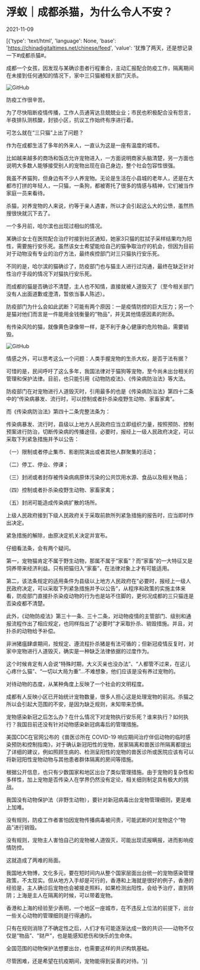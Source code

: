 # 浮蚁｜成都杀猫，为什么令人不安？

2021-11-09

[{'type': 'text/html', 'language': None, 'base': 'https://chinadigitaltimes.net/chinese/feed', 'value': '犹豫了两天，还是想记录一下#成都杀猫#。

成都一个女孩，因发现与某确诊患者行程重合，主动汇报配合防疫工作，隔离期间在未接到任何通知的情况下，家中三只猫被相关部门灭杀。

![GitHub](https://keep.cdt.media/assets/images/8/0/80d512b8/c8266ce5.jpeg)

防疫工作很辛苦。

为了尽快阻断疫情传播，工作人员通宵达旦兢兢业业；市民也积极配合没有怨言，半夜排队测核酸，封锁小区，抗议工作始终有序进行着。

可怎么就在“三只猫”上出了问题？

作为在成都生活了多年的外来人，一直认为这是一座有温度的城市。

比如越来越多的商场和饭店允许宠物进入，一方面说明商家头脑清楚，另一方面也说明大多数人能够接受别人的宠物出现在自己身边，整个社会包容性很强。

我虽不养猫狗，但身边有不少人养宠物。无论是生活在小县城的老年人，还是在大都市打拼的年轻人，一只猫，一条狗，都被寄托了很多的情感与精神，它们被当作家庭一员来看待。

杀猫，对养宠物的人来说，约等于亲人遇害，所以才会引起这么大的公愤，虽然热搜很快就沉下去了。

一个多月前，哈尔滨也出现过相似的情况。

某确诊女士在医院配合治疗时接到社区通知，她家3只猫的肛拭子采样结果均为阳性，需要施行安乐死。虽然该女士希望能给自己的猫争取治疗的机会，但因为目前对于动物没有专业的治疗方法，最终疾控部门对三只猫执行安乐死。

不同的是，哈尔滨的猫确诊了，防疫部门也与猫主人进行过沟通，最终在缺乏针对性治疗手段的情况下对猫执行安乐死。

而成都的猫是否确诊不清楚，主人也不知情，直接就被人道毁灭了（至今相关部门没有人出面道歉或澄清，暂依当事人陈述）。

防疫部门为什么会如此武断？可能有两个原因：一是疫情防控的巨大压力；另一个是猫对他们而言是一件能用金钱衡量的“物品”，并无其他情感因素的附添。

有传染风险的猫，就像黄色录像带一样，是不利于身心健康的危险物品，需要销毁。

![GitHub](https://keep.cdt.media/assets/images/8/0/80d512b8/2d140494.jpeg)

情感之外，可以思考这么一个问题：人类手握宠物的生杀大权，是否于法有据？

可惜的是，民间呼吁了这么多年，我国法律对于猫狗等宠物，至今尚未出台相关的管理和保护法律。目前，也只能引用《动物防疫法》、《传染病防治法》等大法。

防疫部门在对宠物进行人道毁灭时，引用最多的也是《传染病防治法》第四十二条中的“传染病暴发、流行时，可以控制或者扑杀染疫野生动物、家畜家禽”。

而《传染病防治法》第四十二条完整法条为：

传染病暴发、流行时，县级以上地方人民政府应当立即组织力量，按照预防、控制预案进行防治，切断传染病的传播途径，必要时，报经上一级人民政府决定，可以采取下列紧急措施并予以公告：

（一）限制或者停止集市、影剧院演出或者其他人群聚集的活动；

（二）停工、停业、停课；

（三）封闭或者封存被传染病病原体污染的公共饮用水源、食品以及相关物品；

（四）控制或者扑杀染疫野生动物、家畜家禽；

（五）封闭可能造成传染病扩散的场所。

上级人民政府接到下级人民政府关于采取前款所列紧急措施的报告时，应当即时作出决定。

紧急措施的解除，由原决定机关决定并宣布。

仔细看法条，会有两个疑问。

第一，宠物猫肯定不属于野生动物，那属不属于“家畜”？而“家畜”的一大特征又是饲养带来经济利益。只有把猫归入“家畜”，在法律对象上才有可能适用。

第二，该法条规定的适用条件为县级以上地方人民政府在“必要时，报经上一级人民政府决定，可以采取下列紧急措施并予以公告”，从程序和政策的实施主体来看，防疫部门直接扑杀染疫动物的行为也是站不住脚的，更何况成都的三只猫连是否染疫都不清楚。

此外，《动物防疫法》第三十一条、三十二条，对动物疫情的主管部门、级别和通报流程作出了相应规定，也同样指出了“必要时”才采取扑杀、销毁措施。并且，对扑杀的动物给予补偿。

非洲猪瘟肆虐期间，按规定、遵流程扑杀猪是有法可循的；但新冠疫情反复时，对家中宠物进行人道毁灭，确实是一种缺乏法律依据的过度作为。

这个时候肯定有人会说“特殊时期，大义灭亲也没办法”、“人都管不过来，在这儿心疼什么猫”、“一切以大局为重”&#8230;不难想象，他们应该是没有养过宠物的。

对待动物的态度，从某种角度上反映了一个社会的文明程度。

成都有人反映小区已开始统计宠物数量，很多人担心这是处理宠物的前兆。杀猫之所以会引起大范围的不安，是因为缺乏规则，未知带来恐惧。

宠物感染新冠之后怎么办？在什么情况下对宠物执行安乐死？谁来执行？如何执行？我国目前还没有针对动物感染新冠病毒后的管理措施。

美国CDC在官网公布的《兽医诊所在 COVID-19 响应期间治疗伴侣动物的临时感染预防和控制指南》，对于确认新冠阳性的宠物，居家隔离和兽医诊所隔离都提出了详细的建议，例如照顾生病的、检测呈阳性的宠物的兽医诊所或医院应该有可以将新冠阳性宠物动物与其他患者群体隔离的房间等措施。

根据公开信息，也只有少数国家和地区出台了类似管理措施。由于宠物的复杂性和多样性，加上宠物是否传染人在学界仍然没有定论，相关细则制定具有极大的挑战。

我国没有动物保护法（非野生动物），要针对新冠病毒出台宠物管理细则，更是难上加难。

没有规则，防疫工作者害怕因宠物传播病毒被问责，可能武断的对宠物这个“物品”进行销毁。

没有规则，宠物主人害怕自己的宠物被人道毁灭，可能出现谎报瞒报，进而影响疫情防控。

这就造成了两难的局面。

我国地大物博，文化多元，要在短时间内从整个国家层面出台统一的宠物感染管理政策，不太现实。但从地方入手却是可行的，香港和上海就是很好的例子，香港的经验是，主人确诊后宠物也会被接走照料，如果检测出阳性，会给予治疗，直到转阴；上海是主人在隔离的时候，可以带着宠物。

香港和上海的经验至少表明，一个地区一座城市，在不违反上位法的前提下，出台一些关心动物的管理细则是行得通的。

只有在规则消除了不确定性之后，人们才有可能逐渐达成一致的共识——动物不仅仅是“物品”、“财产”，也是能感知悲伤和快乐的生命体。

全国范围的动物保护法想要出台，也需要这样的共识构筑基础。

尽管困难，还是希望在抗疫期间，宠物能得到妥善的对待。'}]